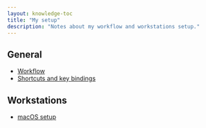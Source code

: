 ```yaml
---
layout: knowledge-toc
title: "My setup"
description: "Notes about my workflow and workstations setup."
---
```


## General

* [Workflow](workflow)
* [Shortcuts and key bindings](shortcuts-and-key-bindings)

## Workstations

* [macOS setup](macos-setup)
